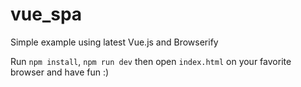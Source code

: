 vue_spa
=======

Simple example using latest Vue.js and Browserify

Run `npm install`, `npm run dev` then open `index.html` on your favorite browser and have fun :)
